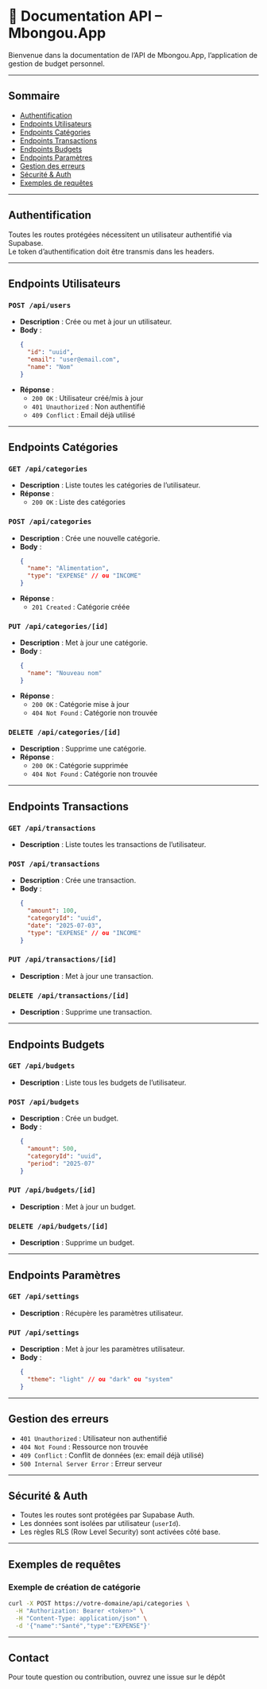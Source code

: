 # 📖 Documentation API – Mbongou.App

Bienvenue dans la documentation de l’API de Mbongou.App, l’application de gestion de budget personnel.

---

## Sommaire

- [Authentification](#authentification)
- [Endpoints Utilisateurs](#endpoints-utilisateurs)
- [Endpoints Catégories](#endpoints-catégories)
- [Endpoints Transactions](#endpoints-transactions)
- [Endpoints Budgets](#endpoints-budgets)
- [Endpoints Paramètres](#endpoints-paramètres)
- [Gestion des erreurs](#gestion-des-erreurs)
- [Sécurité & Auth](#sécurité--auth)
- [Exemples de requêtes](#exemples-de-requêtes)

---

## Authentification

Toutes les routes protégées nécessitent un utilisateur authentifié via Supabase.  
Le token d’authentification doit être transmis dans les headers.

---

## Endpoints Utilisateurs

### `POST /api/users`

- **Description** : Crée ou met à jour un utilisateur.
- **Body** :
  ```json
  {
    "id": "uuid",
    "email": "user@email.com",
    "name": "Nom"
  }
  ```
- **Réponse** :  
  - `200 OK` : Utilisateur créé/mis à jour
  - `401 Unauthorized` : Non authentifié
  - `409 Conflict` : Email déjà utilisé

---

## Endpoints Catégories

### `GET /api/categories`

- **Description** : Liste toutes les catégories de l’utilisateur.
- **Réponse** :  
  - `200 OK` : Liste des catégories

### `POST /api/categories`

- **Description** : Crée une nouvelle catégorie.
- **Body** :
  ```json
  {
    "name": "Alimentation",
    "type": "EXPENSE" // ou "INCOME"
  }
  ```
- **Réponse** :  
  - `201 Created` : Catégorie créée

### `PUT /api/categories/[id]`

- **Description** : Met à jour une catégorie.
- **Body** :
  ```json
  {
    "name": "Nouveau nom"
  }
  ```
- **Réponse** :  
  - `200 OK` : Catégorie mise à jour
  - `404 Not Found` : Catégorie non trouvée

### `DELETE /api/categories/[id]`

- **Description** : Supprime une catégorie.
- **Réponse** :  
  - `200 OK` : Catégorie supprimée
  - `404 Not Found` : Catégorie non trouvée

---

## Endpoints Transactions

### `GET /api/transactions`

- **Description** : Liste toutes les transactions de l’utilisateur.

### `POST /api/transactions`

- **Description** : Crée une transaction.
- **Body** :
  ```json
  {
    "amount": 100,
    "categoryId": "uuid",
    "date": "2025-07-03",
    "type": "EXPENSE" // ou "INCOME"
  }
  ```

### `PUT /api/transactions/[id]`

- **Description** : Met à jour une transaction.

### `DELETE /api/transactions/[id]`

- **Description** : Supprime une transaction.

---

## Endpoints Budgets

### `GET /api/budgets`

- **Description** : Liste tous les budgets de l’utilisateur.

### `POST /api/budgets`

- **Description** : Crée un budget.
- **Body** :
  ```json
  {
    "amount": 500,
    "categoryId": "uuid",
    "period": "2025-07"
  }
  ```

### `PUT /api/budgets/[id]`

- **Description** : Met à jour un budget.

### `DELETE /api/budgets/[id]`

- **Description** : Supprime un budget.

---

## Endpoints Paramètres

### `GET /api/settings`

- **Description** : Récupère les paramètres utilisateur.

### `PUT /api/settings`

- **Description** : Met à jour les paramètres utilisateur.
- **Body** :
  ```json
  {
    "theme": "light" // ou "dark" ou "system"
  }
  ```

---

## Gestion des erreurs

- `401 Unauthorized` : Utilisateur non authentifié
- `404 Not Found` : Ressource non trouvée
- `409 Conflict` : Conflit de données (ex: email déjà utilisé)
- `500 Internal Server Error` : Erreur serveur

---

## Sécurité & Auth

- Toutes les routes sont protégées par Supabase Auth.
- Les données sont isolées par utilisateur (`userId`).
- Les règles RLS (Row Level Security) sont activées côté base.

---

## Exemples de requêtes

### Exemple de création de catégorie

```bash
curl -X POST https://votre-domaine/api/categories \
  -H "Authorization: Bearer <token>" \
  -H "Content-Type: application/json" \
  -d '{"name":"Santé","type":"EXPENSE"}'
```

---

## Contact

Pour toute question ou contribution, ouvrez une issue sur le dépôt
